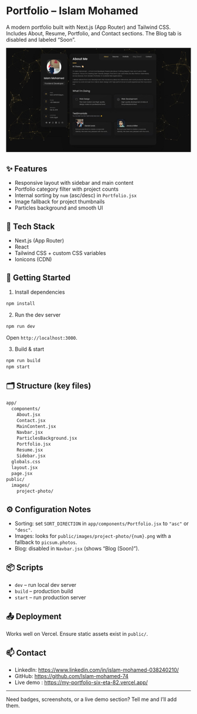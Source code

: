 # Portfolio – Islam Mohamed

A modern portfolio built with Next.js (App Router) and Tailwind CSS. Includes About, Resume, Portfolio, and Contact sections. The Blog tab is disabled and labeled “Soon”.

![preview](./public/image.jpg)

## ✨ Features

- Responsive layout with sidebar and main content
- Portfolio category filter with project counts
- Internal sorting by `num` (asc/desc) in `Portfolio.jsx`
- Image fallback for project thumbnails
- Particles background and smooth UI

## 🧰 Tech Stack

- Next.js (App Router)
- React
- Tailwind CSS + custom CSS variables
- Ionicons (CDN)

## 🚀 Getting Started

1. Install dependencies

```bash
npm install
```

2. Run the dev server

```bash
npm run dev
```

Open `http://localhost:3000`.

3. Build & start

```bash
npm run build
npm start
```

## 🗂️ Structure (key files)

```
app/
  components/
    About.jsx
    Contact.jsx
    MainContent.jsx
    Navbar.jsx
    ParticlesBackground.jsx
    Portfolio.jsx
    Resume.jsx
    Sidebar.jsx
  globals.css
  layout.jsx
  page.jsx
public/
  images/
    project-photo/
```

## ⚙️ Configuration Notes

- Sorting: set `SORT_DIRECTION` in `app/components/Portfolio.jsx` to `"asc"` or `"desc"`.
- Images: looks for `public/images/project-photo/{num}.png` with a fallback to `picsum.photos`.
- Blog: disabled in `Navbar.jsx` (shows “Blog (Soon)”).

## 📦 Scripts

- `dev` – run local dev server
- `build` – production build
- `start` – run production server

## 📤 Deployment

Works well on Vercel. Ensure static assets exist in `public/`.

## 📫 Contact

- LinkedIn: https://www.linkedin.com/in/islam-mohamed-038240210/
- GitHub: https://github.com/Islam-mohamed-74
- Live demo : https://my-portfolio-six-eta-82.vercel.app/

---

Need badges, screenshots, or a live demo section? Tell me and I’ll add them.

